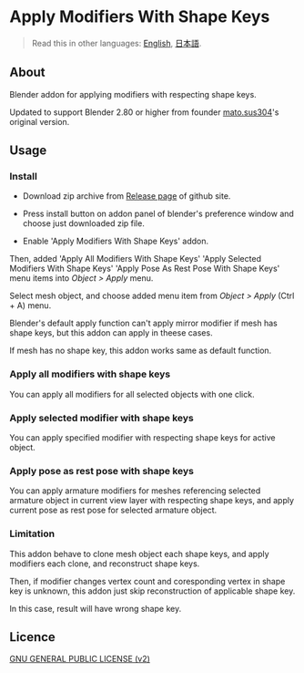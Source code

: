 # Apply Modifiers With Shape Keys

> Read this in other languages: [English](README.md), [日本語](README.ja.md).

## About

Blender addon for applying modifiers with respecting shape keys.

Updated to support Blender 2.80 or higher from founder [mato.sus304](https://sites.google.com/site/matosus304blendernotes/home)'s original version.

## Usage

### Install

- Download zip archive from [Release page](../../releases) of github site.

- Press install button on addon panel of blender's preference window and choose just downloaded zip file.

- Enable 'Apply Modifiers With Shape Keys' addon.

Then, added 'Apply All Modifiers With Shape Keys' 'Apply Selected Modifiers With Shape Keys' 'Apply Pose As Rest Pose With Shape Keys' menu items into *Object > Apply* menu.

Select mesh object, and choose added menu item from *Object > Apply* (Ctrl + A) menu.

Blender's default apply function can't apply mirror modifier if mesh has shape keys, but this addon can apply in theese cases.

If mesh has no shape key, this addon works same as default function.

### Apply all modifiers with shape keys

You can apply all modifiers for all selected objects with one click.

### Apply selected modifier with shape keys

You can apply specified modifier with respecting shape keys for active object.

### Apply pose as rest pose with shape keys

You can apply armature modifiers for meshes referencing selected armature object in current view layer with respecting shape keys, and apply current pose as rest pose for selected armature object.

### Limitation

This addon behave to clone mesh object each shape keys, and apply modifiers each clone, and reconstruct shape keys.

Then, if modifier changes vertex count and coresponding vertex in shape key is unknown, this addon just skip reconstruction of applicable shape key.

In this case, result will have wrong shape key.

## Licence

[GNU GENERAL PUBLIC LICENSE (v2)](LICENSE)
